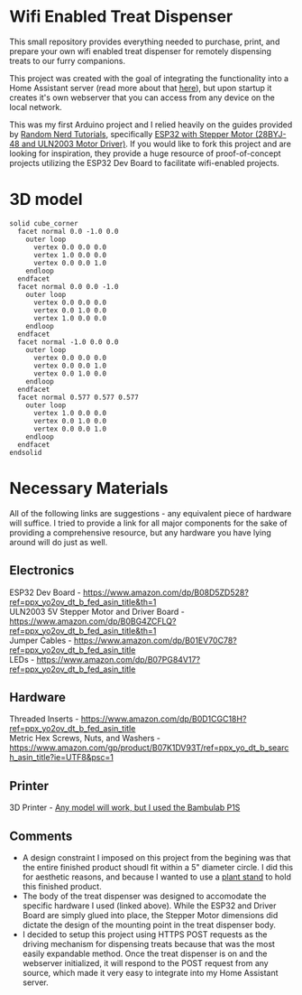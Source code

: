 # Wifi Enabled Treat Dispenser

This small repository provides everything needed to purchase, print, and prepare your own wifi enabled treat dispenser for remotely dispensing treats to our furry companions.

This project was created with the goal of integrating the functionality into a Home Assistant server (read more about that [here](https://www.home-assistant.io/)), but upon startup it creates it's own webserver that you can access from any device on the local network.

This was my first Arduino project and I relied heavily on the guides provided by [Random Nerd Tutorials](https://randomnerdtutorials.com/), specifically [ESP32 with Stepper Motor (28BYJ-48 and ULN2003 Motor Driver)](https://randomnerdtutorials.com/esp32-stepper-motor-28byj-48-uln2003/). If you would like to fork this project and are looking for inspiration, they provide a huge resource of proof-of-concept projects utilizing the ESP32 Dev Board to facilitate wifi-enabled projects.

# 3D model

```stl
solid cube_corner
  facet normal 0.0 -1.0 0.0
    outer loop
      vertex 0.0 0.0 0.0
      vertex 1.0 0.0 0.0
      vertex 0.0 0.0 1.0
    endloop
  endfacet
  facet normal 0.0 0.0 -1.0
    outer loop
      vertex 0.0 0.0 0.0
      vertex 0.0 1.0 0.0
      vertex 1.0 0.0 0.0
    endloop
  endfacet
  facet normal -1.0 0.0 0.0
    outer loop
      vertex 0.0 0.0 0.0
      vertex 0.0 0.0 1.0
      vertex 0.0 1.0 0.0
    endloop
  endfacet
  facet normal 0.577 0.577 0.577
    outer loop
      vertex 1.0 0.0 0.0
      vertex 0.0 1.0 0.0
      vertex 0.0 0.0 1.0
    endloop
  endfacet
endsolid
```

# Necessary Materials

All of the following links are suggestions - any equivalent piece of hardware will suffice. I tried to provide a link for all major components for the sake of providing a comprehensive resource, but any hardware you have lying around will do just as well.

## Electronics

ESP32 Dev Board - https://www.amazon.com/dp/B08D5ZD528?ref=ppx_yo2ov_dt_b_fed_asin_title&th=1<br>
ULN2003 5V Stepper Motor and Driver Board - https://www.amazon.com/dp/B0BG4ZCFLQ?ref=ppx_yo2ov_dt_b_fed_asin_title&th=1<br>
Jumper Cables - https://www.amazon.com/dp/B01EV70C78?ref=ppx_yo2ov_dt_b_fed_asin_title<br>
LEDs - https://www.amazon.com/dp/B07PG84V17?ref=ppx_yo2ov_dt_b_fed_asin_title<br>

## Hardware

Threaded Inserts - https://www.amazon.com/dp/B0D1CGC18H?ref=ppx_yo2ov_dt_b_fed_asin_title<br>
Metric Hex Screws, Nuts, and Washers - https://www.amazon.com/gp/product/B07K1DV93T/ref=ppx_yo_dt_b_search_asin_title?ie=UTF8&psc=1<br>

## Printer

3D Printer - [Any model will work, but I used the Bambulab P1S](https://us.store.bambulab.com/products/p1s?variant=42153262743688&srsltid=AfmBOorV5aYzq4TwLaTO3VjpY8YvXU3_rQGS1eiNNoLS8Y6xKWy6kxXf)

## Comments

- A design constraint I imposed on this project from the begining was that the entire finished product shoudl fit within a 5" diameter circle. I did this for aesthetic reasons, and because I wanted to use a [plant stand](https://www.amazon.com/dp/B07DKPQ5D1?ref=ppx_yo2ov_dt_b_fed_asin_title) to hold this finished product.
- The body of the treat dispenser was designed to accomodate the specific hardware I used (linked above). While the ESP32 and Driver Board are simply glued into place, the Stepper Motor dimensions did dictate the design of the mounting point in the treat dispenser body.
- I decided to setup this project using HTTPS POST requests as the driving mechanism for dispensing treats because that was the most easily expandable method. Once the treat dispenser is on and the webserver initialized, it will respond to the POST request from any source, which made it very easy to integrate into my Home Assistant server.
